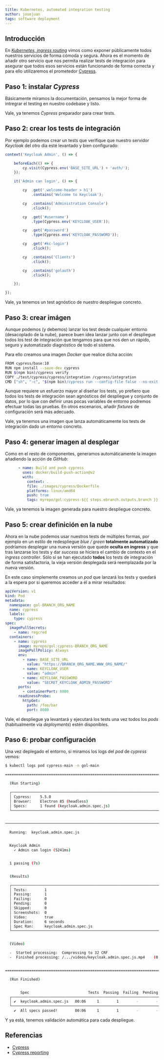 ```yaml
---
title: Kubernetes, automated integration testing
author: josejuan
tags: software deployment
---
```


## Introducción

En <a href="2020-10-03-kubernetes-ingress-routing.html">*Kubernetes, ingress routing*</a> vimos como exponer públicamente todos nuestros servicios de forma cómoda y segura. Ahora es el momento de añadir otro servicio que nos permita realizar tests de integración para asegurar que todos esos servicios están funcionando de forma correcta y para ello utilizaremos el prometedor <a href="https://www.cypress.io/">Cypress</a>.

## Paso 1: instalar *Cypress*

Básicamente miramos la documentación, pensamos la mejor forma de intregrar el testing en nuestro codebase y listo.

Vale, ya tenemos *Cypress* preparador para crear tests.

## Paso 2: crear los tests de integración

Por ejemplo podemos crear un tests que verifique que nuestro servidor *Keycloak* del otro día esté levantado y bien configurado:

```js
context('Keycloak Admin', () => {

    beforeEach(() => {
        cy.visit(Cypress.env('BASE_SITE_URL') + 'auth/');
    });

    it('Admin can login', () => {

        cy  .get('.welcome-header > h1')
            .contains('Welcome to Keycloak');

        cy  .contains('Administration Console')
            .click();

        cy  .get('#username')
            .type(Cypress.env('KEYCLOAK_USER'));

        cy  .get('#password')
            .type(Cypress.env('KEYCLOAK_PASSWORD'));

        cy  .get('#kc-login')
            .click();

        cy  .contains('Clients')
            .click();

        cy  .contains('golauth')
            .click();

    });

});
```

Vale, ya tenemos un test agnóstico de nuestro despliegue concreto.

## Paso 3: crear imágen

Aunque podemos (y debemos) lanzar los test desde cualquier entorno (desacoplado de la nube), parece buen idea lanzar junto con el despliegue todos los test de integración que tengamos para que nos den un rápido, seguro y automatizado diagnóstico de todo el sistema.

Para ello creamos una imagen *Docker* que realice dicha acción:

```bash
FROM cypress/base:10
RUN npm install --save-dev cypress
RUN $(npm bin)/cypress verify
COPY ./test/cypress/cypress/integration /cypress/integration
CMD ["sh", "-c", "$(npm bin)/cypress run --config-file false --no-exit --headless --env BASE_SITE_URL=$BASE_SITE_URL,KEYCLOAK_USER=$KEYCLOAK_USER,KEYCLOAK_PASSWORD=$KEYCLOAK_PASSWORD"]
```

Aunque requiere un esfuerzo mayor al diseñar los tests, yo prefiero que todos los tests de integración sean agnósticos del despliegue y conjunto de datos, por lo que con definir unas pocas variables de entorno podremos efectuar todas las pruebas. En otros escenarios, añadir *fixtures* de configuración será más adecuado.

Vale, ya tenemos una imagen que lanza automáticamente los tests de integración dado un entorno concreto.

## Paso 4: generar imagen al desplegar

Como en el resto de componentes, generamos automáticamente la imagen añadiendo la acción de *GitHub*:

```yaml
      - name: Build and push cypress
        uses: docker/build-push-action@v2
        with:
          context: .
          file: ./images/cypress/Dockerfile
          platforms: linux/amd64
          push: true
          tags: myrepo/gol:cypress-${{ steps.ebranch.outputs.branch }}
```

Vale, ya tenemos la imagen generada para nuestro despliegue concreto.

## Paso 5: crear definición en la nube

Ahora en la nube podemos usar nuestros tests de múltiples formas, por ejemplo en un estilo de redespliegue *blue / green* **totalmente automatizado** podríamos desplegar una nueva versión que quede **oculta en ingress** y que tras lanzarse los tests y dar *success* se hiciera el cambio de contexto en el *ingress controller*. Sólo si se han ejecutado **todos** los tests de integración de forma satisfactoria, la vieja versión desplegada será reemplazada por la nueva versión.

En este caso simplemente creamos un *pod* que lanzará los tests y quedará a la espera por si queremos acceder a él a mirar resultados:

```yml
apiVersion: v1
kind: Pod
metadata:
  namespace: gol-BRANCH_ORG_NAME
  name: cypress
  labels:
    type: cypress
spec:
  imagePullSecrets:
    - name: regcred
  containers:
    - name: cypress
      image: myrepo/gol:cypress-BRANCH_ORG_NAME
      imagePullPolicy: Always
      env:
        - name: BASE_SITE_URL
          value: "https://BRANCH_ORG_NAME.WWW_ORG_NAME/"
        - name: KEYCLOAK_USER
          value: "admin"
        - name: KEYCLOAK_PASSWORD
          value: "SECRET_KEYCLOAK_ADMIN_PASSWORD"
      ports:
        - containerPort: 8080
      readinessProbe:
        httpGet:
          path: /foo/bar
          port: 8080
```

Vale, el despliegue ya levantará y ejecutará los tests una vez todos los *pods* (habitualmente via *deployments*) estén disponibles.

## Paso 6: probar configuración

Una vez deplegado el entorno, si miramos los logs del *pod* de *cypress* vemos:

```bash
$ kubectl logs pod cypress-main -n gol-main

==================================================================================

  (Run Starting)

  ┌──────────────────────────────────────────────────────────────────────────────┐
  │ Cypress:    5.5.0                                                            │
  │ Browser:    Electron 85 (headless)                                           │
  │ Specs:      1 found (keycloak.admin.spec.js)                                 │
  └──────────────────────────────────────────────────────────────────────────────┘


──────────────────────────────────────────────────────────────────────────────────

  Running:  keycloak.admin.spec.js                                        (1 of 1)


  Keycloak Admin
    ✓ Admin can login (5241ms)


  1 passing (7s)


  (Results)

  ┌──────────────────────────────────────────────────────────────────────────────┐
  │ Tests:        1                                                              │
  │ Passing:      1                                                              │
  │ Failing:      0                                                              │
  │ Pending:      0                                                              │
  │ Skipped:      0                                                              │
  │ Screenshots:  0                                                              │
  │ Video:        true                                                           │
  │ Duration:     6 seconds                                                      │
  │ Spec Ran:     keycloak.admin.spec.js                                         │
  └──────────────────────────────────────────────────────────────────────────────┘


  (Video)

  -  Started processing:  Compressing to 32 CRF
  -  Finished processing: /.../videos/keycloak.admin.spec.js.mp4    (0 seconds)


=================================================================================

  (Run Finished)


       Spec                           Tests  Passing  Failing  Pending  Skipped
  ┌─────────────────────────────────────────────────────────────────────────────┐
  │ ✔  keycloak.admin.spec.js   00:06     1        1        -        -        - │
  └─────────────────────────────────────────────────────────────────────────────┘
    ✔  All specs passed!        00:06     1        1        -        -        -
```

Y ya está, tenemos validación automática para cada despliegue.

## Referencias

* <a href="https://cypress.io">Cypress</a>
* <a href="https://docs.cypress.io/guides/tooling/reporters.html#Examples">Cypress reporting</a>

